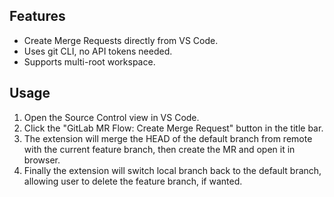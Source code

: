
## Features

- Create Merge Requests directly from VS Code.
- Uses git CLI, no API tokens needed.
- Supports multi-root workspace.

## Usage

1. Open the Source Control view in VS Code.
2. Click the "GitLab MR Flow: Create Merge Request" button in the title bar.
3. The extension will merge the HEAD of the default branch from remote with the current feature branch, then create the MR and open it in browser.
4. Finally the extension will switch local branch back to the default branch, allowing user to delete the feature branch, if wanted.

